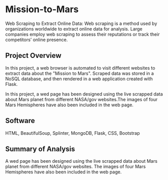 # Mission-to-Mars
Web Scraping to Extract Online Data:
Web scraping is a method used by organizations worldwide to extract online data for analysis. Large companies employ web scraping 
to assess their reputations or track their competitors’ online presence.

## Project Overview 
In this project, a web browser is automated to visit different websites to extract data about the "Mission to Mars". Scraped data was 
stored in a NoSQL database, and then rendered in a web application created with Flask.

In this project, a wed page has been designed using the live scrapped data about 
Mars planet from different NASA/gov websites.The images of four Mars Hemispheres have
also been included in the web page.

## Software
HTML, BeautifulSoup, Splinter, MongoDB, Flask, CSS, Bootstrap 

## Summary of Analysis
A wed page has been designed using the live scrapped data about Mars planet from different NASA/gov websites.
The images of four Mars Hemispheres have also been included in the web page.